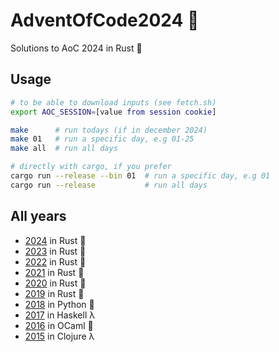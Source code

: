 # AdventOfCode2024 :christmas_tree:
Solutions to AoC 2024 in Rust :crab:

## Usage
```sh
# to be able to download inputs (see fetch.sh)
export AOC_SESSION=[value from session cookie]

make      # run todays (if in december 2024)
make 01   # run a specific day, e.g 01-25
make all  # run all days

# directly with cargo, if you prefer
cargo run --release --bin 01  # run a specific day, e.g 01
cargo run --release           # run all days
```

## All years
- [2024](https://github.com/AxlLind/AdventOfCode2024/) in Rust :crab:
- [2023](https://github.com/AxlLind/AdventOfCode2023/) in Rust :crab:
- [2022](https://github.com/AxlLind/AdventOfCode2022/) in Rust :crab:
- [2021](https://github.com/AxlLind/AdventOfCode2021/) in Rust :crab:
- [2020](https://github.com/AxlLind/AdventOfCode2020/) in Rust :crab:
- [2019](https://github.com/AxlLind/AdventOfCode2019/) in Rust :crab:
- [2018](https://github.com/AxlLind/AdventOfCode2018/) in Python :snake:
- [2017](https://github.com/AxlLind/AdventOfCode2017/) in Haskell λ
- [2016](https://github.com/AxlLind/AdventOfCode2016/) in OCaml :camel:
- [2015](https://github.com/AxlLind/AdventOfCode2015/) in Clojure λ
